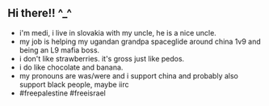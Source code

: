 ## Hi there!! ^_^
- i'm medi, i live in slovakia with my uncle, he is a nice uncle.
- my job is helping my ugandan grandpa spaceglide around china 1v9 and being an L9 mafia boss.
- i don't like strawberries. it's gross just like pedos.
- i do like chocolate and banana.
- my pronouns are was/were and i support china and probably also support black people, maybe iirc
- #freepalestine #freeisrael

<!--
**mediphobic/mediphobic** is a ✨ _special_ ✨ repository because its `README.md` (this file) appears on your GitHub profile.

Here are some ideas to get you started:

- 🔭 I’m currently working on ...
- 🌱 I’m currently learning ...
- 👯 I’m looking to collaborate on ...
- 🤔 I’m looking for help with ...
- 💬 Ask me about ...
- 📫 How to reach me: ...
- 😄 Pronouns: ...
- ⚡ Fun fact: ...
-->
